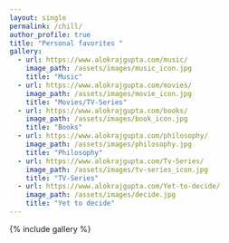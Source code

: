 ```yaml
---
layout: single
permalink: /chill/
author_profile: true
title: "Personal favorites "
gallery:
  - url: https://www.alokrajgupta.com/music/
    image_path: /assets/images/music_icon.jpg
    title: "Music"
  - url: https://www.alokrajgupta.com/movies/
    image_path: /assets/images/movie_icon.jpg
    title: "Movies/TV-Series"
  - url: https://www.alokrajgupta.com/books/
    image_path: /assets/images/book_icon.jpg
    title: "Books"
  - url: https://www.alokrajgupta.com/philosophy/
    image_path: /assets/images/philosophy.jpg
    title: "Philosophy"
  - url: https://www.alokrajgupta.com/Tv-Series/
    image_path: /assets/images/tv-series_icon.jpg
    title: "TV-Series"
  - url: https://www.alokrajgupta.com/Yet-to-decide/
    image_path: /assets/images/decide.jpg
    title: "Yet to decide"
---
```


{% include gallery %}


